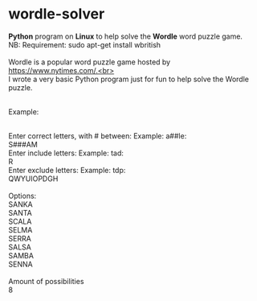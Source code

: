# wordle-solver<br>
<b>Python</b> program on <b>Linux</b> to help solve the <b>Wordle</b> word puzzle game.<br>
NB: Requirement: sudo apt-get install wbritish<br>
<br>
Wordle is a popular word puzzle game hosted by https://www.nytimes.com/.<br>
<br>
I wrote a very basic Python program just for fun to help solve the Wordle puzzle.<br>
<br>

Example:<br>
<br>

Enter correct letters, with # between: Example: a##le:<br>
S###AM<br>
Enter include letters: Example: tad:<br>
R <br>
Enter exclude letters: Example: tdp:<br>
QWYUIOPDGH<br>
<br>
Options:<br>
SANKA<br>
SANTA<br>
SCALA<br>
SELMA<br>
SERRA<br>
SALSA<br>
SAMBA<br>
SENNA<br>
<br>
Amount of possibilities<br>
8
</code>
